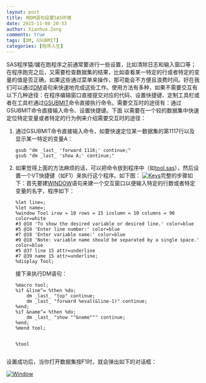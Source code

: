 ```yaml
---
layout: post
title: 用DM语句设置SAS环境
date: 2015-11-08 20:33
author: Xianhua.Zeng
comments: true
tags: [DM, GSUBMIT]
categories: [程序人生]
---
```

<p>SAS程序猿/媛在跑程序之前通常要进行一些设置，比如清除日志和输入窗口等；在程序跑完之后，又需要检查数据集的结果，比如查看某一特定的行或者特定的变量的值是否正确，如果这些通过菜单来操作，那可能会不方便且浪费时间。好在我们可以通过<span style="text-decoration: underline;"><a href="https://support.sas.com/documentation/cdl/en/lrdict/64316/HTML/default/viewer.htm#a000167815.htm" target="_blank">DM</a></span>语句来快速地完成这些工作。<!--more-->使用方法有多种，如果不需要交互有以下几种途径：在程序编辑窗口直接提交对应的代码、设置快捷键、定制工具栏或者在工具栏通过<span style="text-decoration: underline;"><a href="http://www.lexjansen.com/pharmasug/2004/coderscorner/cc19.pdf" target="_blank">GSUBMIT</a></span>命令直接执行命令。<!--more-->需要交互时的途径有：通过GSUBMIT命令直接输入命令、设置快捷键。下面 以需要在一个较的数据集中快速定位特定变量或者特定的行为例来介绍需要交互时的途径：</p>
<ol>
	<li>通过GSUBMIT命令直接输入命令，如要快速定位某一数据集的第1117行以及显示某一特定的变量A：<br />
<pre><code>gsub "dm _last_ 'forward 1116;' continue;"
gsub "dm _last_ 'show A;' continue;"
</code></pre>
</li>
	<li>如果觉得上面的方法麻烦的话，可以把命令放到程序中（如<span style="text-decoration: underline;"><a href="http://www.xianhuazeng.com/cn/wp-content/uploads/2015/11/tool.zip">tool.sas</a></span>），然后设置一个VT快捷键（如F1）来执行这个程序。如下图： <a href="http://www.xianhuazeng.com/cn/wp-content/uploads/2015/11/Keys.jpg"><img class="aligncenter size-full" src="http://www.xianhuazeng.com/cn/wp-content/uploads/2015/11/Keys.jpg" alt="Keys" /></a>完整的步骤如下：首先要建<span style="text-decoration: underline;"><a href="https://support.sas.com/documentation/cdl/en/lrdict/64316/HTML/default/viewer.htm#a000224863.htm" target="_blank">WINDOW</a></span>语句来建一个交互窗口以便输入特定的行数或者特定变量的名字，程序如下：<br />
<pre><code>%let line=;
%let name=;
%window Tool irow = 10 rows = 15 icolumn = 10 columns = 90 color=white
#3 @18 'To show the desired variable or desired line.' color=blue
#5 @18 'Enter line number:' color=blue
#7 @18 'Enter variable name:' color=blue
#9 @18 'Note: variable name should be separated by a single space.' color=blue
#5 @37 line 15 attr=underline
#7 @39 name 15 attr=underline;
%display Tool;</code></pre>
<p>接下来执行DM语句：</p>
<pre><code>%macro tool;
%if &amp;line^= %then %do;
    dm _last_ "top" continue;
    dm _last_ "forward %eval(&amp;line-1)" continue;
%end;
%if &amp;name^= %then %do;
    dm _last_ "show ""&amp;name""" continue;
%end;
%mend tool;

%tool</code></pre>
</li>
</ol>
<p>设置成功后，当你打开数据集按F1时，就会弹出如下的对话框：</p>
<p><a href="http://www.xianhuazeng.com/cn/wp-content/uploads/2015/11/Window.jpg"><img class="aligncenter size-full" src="http://www.xianhuazeng.com/cn/wp-content/uploads/2015/11/Window.jpg" alt="Window" /></a></p>